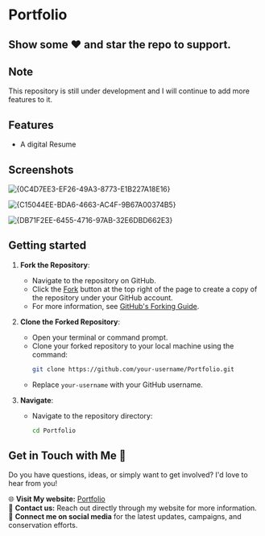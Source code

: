 # Portfolio



## Show some :heart: and star the repo to support.

## Note
This repository is still under development and I will continue to add more features to it.

## Features

 * A digital Resume


## Screenshots
![{0C4D7EE3-EF26-49A3-8773-E1B227A18E16}](https://github.com/user-attachments/assets/416b00b0-91bd-4790-9185-ba7cad4167fb)


![{C15044EE-BDA6-4663-AC4F-9B67A00374B5}](https://github.com/user-attachments/assets/2869d760-2cd5-4f4a-bb95-311dc24b8fce)


![{DB71F2EE-6455-4716-97AB-32E6DBD662E3}](https://github.com/user-attachments/assets/316a7cbb-3a16-4322-bd0e-ef108f823d8d)






## Getting started
1. **Fork the Repository**:

   - Navigate to the repository on GitHub.
   - Click the [Fork](https://github.com/RAVICHANDRALS507/Portfolio) button at the top right of the page to create a copy of the repository under your GitHub account.
   - For more information, see [GitHub's Forking Guide](https://docs.github.com/en/github/getting-started-with-github/fork-a-repo).

2. **Clone the Forked Repository**:

   - Open your terminal or command prompt.
   - Clone your forked repository to your local machine using the command:
     ```bash
     git clone https://github.com/your-username/Portfolio.git
     ```
   - Replace `your-username` with your GitHub username.
  
3. **Navigate**:

   - Navigate to the repository directory:
     ```bash
     cd Portfolio
     ```

## Get in Touch with Me 💬 

Do you have questions, ideas, or simply want to get involved? I'd love to hear from you!

🌐 **Visit My website:** [Portfolio](https://ravichandrals507.github.io/Portfolio/)  
📧 **Contact us:** Reach out directly through my website for more information.  
📱 **Connect me on social media** for the latest updates, campaigns, and conservation efforts.

